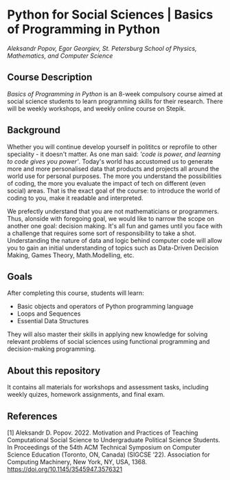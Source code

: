 # Python for Social Sciences | Basics of Programming in Python 

_Aleksandr Popov, Egor Georgiev, St. Petersburg School of Physics, Mathematics, and Computer Science_

## Course Description

_Basics of Programming in Python_ is an 8-week compulsory course aimed at social science students to learn programming skills for their research. There will be weekly workshops, and weekly online course on Stepik. 

## Background 

Whether you will continue develop yourself in polititcs or reprofile to other speciality - it doesn't matter. As one man said: *'code is power, and learning to code gives you power'*. Today's world has accustomed us to generate more and more personalised data that products and projects all around the world use for personal purposes. The more you understand the possibilities of coding, the more you evaluate the impact of tech on different (even social) areas. That is the exact goal of the course: to introduce the world of coding to you, make it readable and interpreted.

We prefectly understand that you are not mathematicians or programmers. Thus, alonside with foregoing goal, we would like to narrow the scope on another one goal: decision making. It's all fun and games until you face with a challenge that requires some sort of responsibility to take a shot. Understanding the nature of data and logic behind computer code will allow you to gain an initial understanding of topics such as Data-Driven Decision Making, Games Theory, Math.Modelling, etc.

## Goals

After completing this course, students will learn:
* Basic objects and operators of Python programming language
* Loops and Sequences
* Essential Data Structures

They will also master their skills in applying new knowledge for solving relevant problems of social sciences using functional programming and decision-making programming.

## About this repository

It contains all materials for workshops and assessment tasks, including weekly quizes, homework assignments, and final exam. 

## References

[1] Aleksandr D. Popov. 2022. Motivation and Practices of Teaching Computational Social Science to Undergraduate Political Science Students. In Proceedings of the 54th ACM Technical Symposium on Computer Science Education (Toronto, ON, Canada) (SIGCSE ’22). Association for Computing Machinery, New York, NY, USA, 1368. https://doi.org/10.1145/3545947.3576321 
